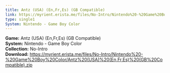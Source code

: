 ```yaml
---
title: Antz (USA) (En,Fr,Es) (GB Compatible)
link: https://myrient.erista.me/files/No-Intro/Nintendo%20-%20Game%20Boy%20Color/Antz%20(USA)%20(En,Fr,Es)%20(GB%20Compatible).zip
type: single1
System: Nintendo - Game Boy Color
---
```

<b>Game:</b> Antz (USA) (En,Fr,Es) (GB Compatible)<br>
<b>System:</b> Nintendo - Game Boy Color<br>
<b>Collection:</b> No-Intro<br>
<b>Download:</b> https://myrient.erista.me/files/No-Intro/Nintendo%20-%20Game%20Boy%20Color/Antz%20(USA)%20(En,Fr,Es)%20(GB%20Compatible).zip